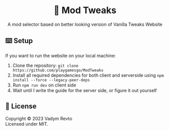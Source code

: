 <center><h1 align="center">🧰 Mod Tweaks</h1></center>

<p align="center">A mod selector based on better looking version of Vanilla Tweaks Website </p>

## ⌨️ Setup

If you want to run the website on your local machine:
1. Clone the repository: `git clone https://github.com/playgamesgo/ModTweaks`
2. Install all required dependencies for both client and serverside using `npm install --force --legacy-peer-deps`
3. Run `npm run dev` on client side
4. Wait until I write the guide for the server side, or figure it out yourself
 
## 📄 License

Copyright © 2023 Vadym Revto<br/>
Licensed under MIT.
